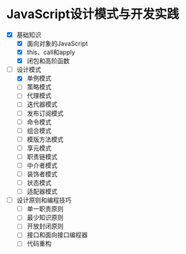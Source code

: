 # JavaScript设计模式与开发实践

- [x] 基础知识
    - [x] 面向对象的JavaScript
    - [x] this、call和apply
    - [x] 闭包和高阶函数
- [ ] 设计模式
    - [x] 单例模式
    - [ ] 策略模式
    - [ ] 代理模式
    - [ ] 迭代器模式
    - [ ] 发布订阅模式
    - [ ] 命令模式
    - [ ] 组合模式
    - [ ] 模版方法模式
    - [ ] 享元模式
    - [ ] 职责链模式
    - [ ] 中介者模式
    - [ ] 装饰者模式
    - [ ] 状态模式
    - [ ] 适配器模式
- [ ] 设计原则和编程技巧
    - [ ] 单一职责原则
    - [ ] 最少知识原则
    - [ ] 开放封闭原则
    - [ ] 接口和面向接口编程器
    - [ ] 代码重构
